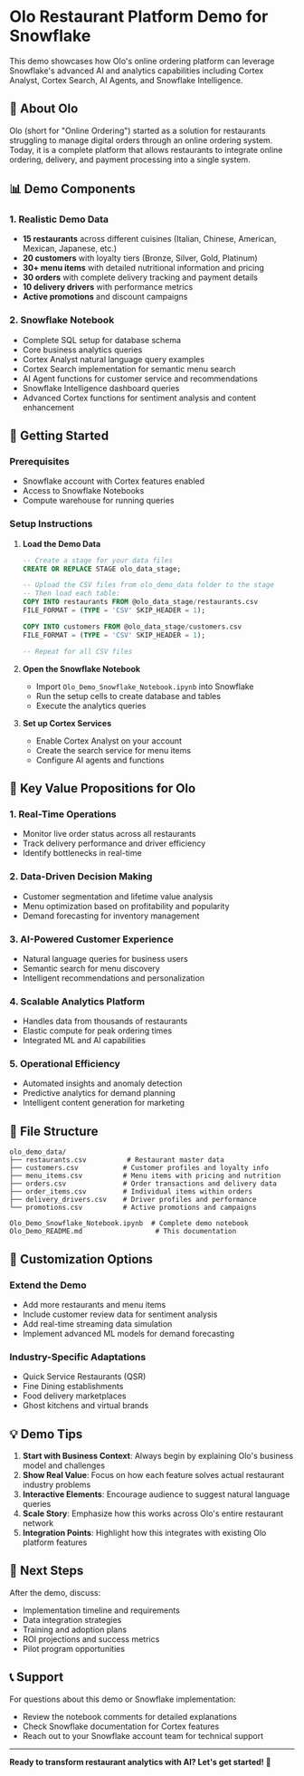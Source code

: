 # Olo Restaurant Platform Demo for Snowflake

This demo showcases how Olo's online ordering platform can leverage Snowflake's advanced AI and analytics capabilities including Cortex Analyst, Cortex Search, AI Agents, and Snowflake Intelligence.

## 🏢 About Olo

Olo (short for "Online Ordering") started as a solution for restaurants struggling to manage digital orders through an online ordering system. Today, it is a complete platform that allows restaurants to integrate online ordering, delivery, and payment processing into a single system.

## 📊 Demo Components

### 1. Realistic Demo Data
- **15 restaurants** across different cuisines (Italian, Chinese, American, Mexican, Japanese, etc.)
- **20 customers** with loyalty tiers (Bronze, Silver, Gold, Platinum)
- **30+ menu items** with detailed nutritional information and pricing
- **30 orders** with complete delivery tracking and payment details
- **10 delivery drivers** with performance metrics
- **Active promotions** and discount campaigns

### 2. Snowflake Notebook
- Complete SQL setup for database schema
- Core business analytics queries
- Cortex Analyst natural language query examples
- Cortex Search implementation for semantic menu search
- AI Agent functions for customer service and recommendations
- Snowflake Intelligence dashboard queries
- Advanced Cortex functions for sentiment analysis and content enhancement

## 🚀 Getting Started

### Prerequisites
- Snowflake account with Cortex features enabled
- Access to Snowflake Notebooks
- Compute warehouse for running queries

### Setup Instructions

1. **Load the Demo Data**
   ```sql
   -- Create a stage for your data files
   CREATE OR REPLACE STAGE olo_data_stage;
   
   -- Upload the CSV files from olo_demo_data folder to the stage
   -- Then load each table:
   COPY INTO restaurants FROM @olo_data_stage/restaurants.csv
   FILE_FORMAT = (TYPE = 'CSV' SKIP_HEADER = 1);
   
   COPY INTO customers FROM @olo_data_stage/customers.csv
   FILE_FORMAT = (TYPE = 'CSV' SKIP_HEADER = 1);
   
   -- Repeat for all CSV files
   ```

2. **Open the Snowflake Notebook**
   - Import `Olo_Demo_Snowflake_Notebook.ipynb` into Snowflake
   - Run the setup cells to create database and tables
   - Execute the analytics queries

3. **Set up Cortex Services**
   - Enable Cortex Analyst on your account
   - Create the search service for menu items
   - Configure AI agents and functions

## 🎯 Key Value Propositions for Olo

### 1. **Real-Time Operations**
- Monitor live order status across all restaurants
- Track delivery performance and driver efficiency
- Identify bottlenecks in real-time

### 2. **Data-Driven Decision Making**
- Customer segmentation and lifetime value analysis
- Menu optimization based on profitability and popularity
- Demand forecasting for inventory management

### 3. **AI-Powered Customer Experience**
- Natural language queries for business users
- Semantic search for menu discovery
- Intelligent recommendations and personalization

### 4. **Scalable Analytics Platform**
- Handles data from thousands of restaurants
- Elastic compute for peak ordering times
- Integrated ML and AI capabilities

### 5. **Operational Efficiency**
- Automated insights and anomaly detection
- Predictive analytics for demand planning
- Intelligent content generation for marketing

## 📁 File Structure

```
olo_demo_data/
├── restaurants.csv          # Restaurant master data
├── customers.csv           # Customer profiles and loyalty info
├── menu_items.csv          # Menu items with pricing and nutrition
├── orders.csv              # Order transactions and delivery data
├── order_items.csv         # Individual items within orders
├── delivery_drivers.csv    # Driver profiles and performance
└── promotions.csv          # Active promotions and campaigns

Olo_Demo_Snowflake_Notebook.ipynb  # Complete demo notebook
Olo_Demo_README.md                  # This documentation
```

## 🔧 Customization Options

### Extend the Demo
- Add more restaurants and menu items
- Include customer review data for sentiment analysis
- Add real-time streaming data simulation
- Implement advanced ML models for demand forecasting

### Industry-Specific Adaptations
- Quick Service Restaurants (QSR)
- Fine Dining establishments
- Food delivery marketplaces
- Ghost kitchens and virtual brands

## 💡 Demo Tips

1. **Start with Business Context**: Always begin by explaining Olo's business model and challenges
2. **Show Real Value**: Focus on how each feature solves actual restaurant industry problems
3. **Interactive Elements**: Encourage audience to suggest natural language queries
4. **Scale Story**: Emphasize how this works across Olo's entire restaurant network
5. **Integration Points**: Highlight how this integrates with existing Olo platform features

## 🤝 Next Steps

After the demo, discuss:
- Implementation timeline and requirements
- Data integration strategies
- Training and adoption plans
- ROI projections and success metrics
- Pilot program opportunities

## 📞 Support

For questions about this demo or Snowflake implementation:
- Review the notebook comments for detailed explanations
- Check Snowflake documentation for Cortex features
- Reach out to your Snowflake account team for technical support

---

**Ready to transform restaurant analytics with AI? Let's get started! 🚀**

